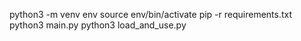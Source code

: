 python3 -m venv env
source env/bin/activate
pip -r requirements.txt
python3 main.py
python3 load_and_use.py
